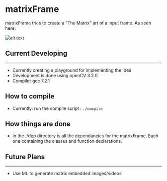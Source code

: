 # matrixFrame

matrixFrame tries to create a "The Matrix" art of a input frame. As seen here: 

![alt text](http://www.citizenop.com/wp-content/uploads/2016/03/the-matrix.jpg)

## Current Developing
----

* Currently creating a playground for implementing the idea
* Development is done using openCV 3.2.0 
* Compiler gcc 7.2.1

## How to compile

*   Currently: run the compile script : ```./compile```

## How things are done

*   In the ./dep directory is all the dependancies for the matrixFrame. Each one containing the classes and function declarations.

## Future Plans
----

*	Use ML to generate matrix embedded images/videos
